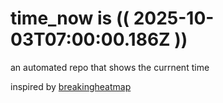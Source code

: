 # time_now is (( 2025-10-03T07:00:00.186Z ))

an automated repo that shows the currnent time

inspired by [breakingheatmap](https://github.com/breakingheatmap/breakingheatmap)